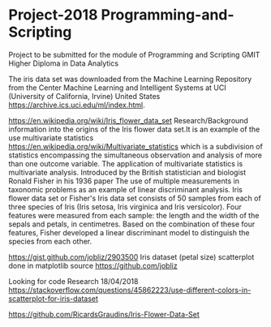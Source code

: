 # Project-2018 Programming-and-Scripting

Project to be submitted for the module of Programming and Scripting GMIT  Higher Diploma in Data Analytics

The iris data set was downloaded from the Machine Learning Repository from the Center Machine Learning and Intelligent Systems at UCI (University of California, Irvine) United States https://archive.ics.uci.edu/ml/index.html.

https://en.wikipedia.org/wiki/Iris_flower_data_set Research/Background information into the origins of the Iris flower data set.It is an example of the use  multivariate statistics https://en.wikipedia.org/wiki/Multivariate_statistics which is a subdivision of statistics encompassing the simultaneous observation and analysis of more than one outcome variable. The application of multivariate statistics is multivariate analysis.
Introduced by the British statistician and biologist Ronald Fisher in his 1936 paper The use of multiple measurements in taxonomic problems as an example of linear discriminant analysis. 
Iris flower data set or Fisher's Iris data set consists of 50 samples from each of three species of Iris (Iris setosa, Iris virginica and Iris versicolor). Four features were measured from each sample: the length and the width of the sepals and petals, in centimetres. Based on the combination of these four features, Fisher developed a linear discriminant model to distinguish the species from each other.

https://gist.github.com/jobliz/2903500 Iris dataset (petal size) scatterplot done in matplotlib source https://github.com/jobliz

Looking for code Research 18/04/2018 https://stackoverflow.com/questions/45862223/use-different-colors-in-scatterplot-for-iris-dataset

https://github.com/RicardsGraudins/Iris-Flower-Data-Set
